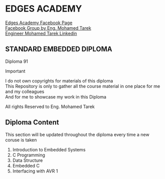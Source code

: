 # EDGES ACADEMY

[Edges Academy Facebook Page](https://www.facebook.com/profile.php?id=100095230525813)  
[Facebook Group by Eng. Mohamed Tarek](https://www.facebook.com/groups/Embedded.Systems.Programming)  
[Engineer Mohamed Tarek Linkedin](https://www.linkedin.com/in/mohamed-tarek-2237a457/)

## STANDARD EMBEDDED DIPLOMA

Diploma 91

> [!IMPORTANT]  
> I do not own copyrights for materials of this diploma  
This Repository is only to gather all the course material in one place for me and my colleagues  
And for me to showcase my work in this Diploma

All rights Reserved to Eng. Mohamed Tarek

## Diploma Content

This section will be updated throughout the diploma every time a new coruse is taken

1. Introduction to Embedded Systems
2. C Programming
3. Data Structure
4. Embedded C
5. Interfacing with AVR 1
